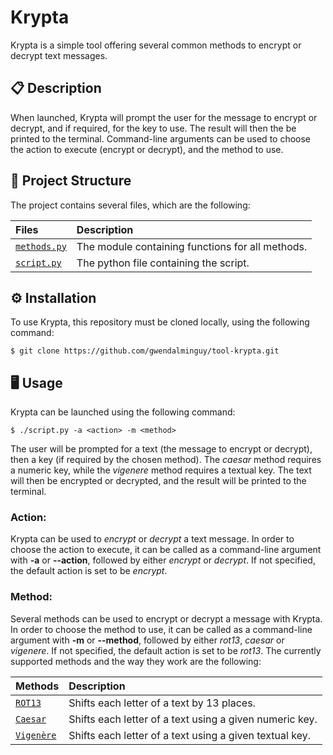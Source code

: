 # Krypta

Krypta is a simple tool offering several common methods to encrypt or decrypt text messages.

## 📋 Description

When launched, Krypta will prompt the user for the message to encrypt or decrypt, and if required, for the key to use. The result will then the be printed to the terminal. Command-line arguments can be used to choose the action to execute (encrypt or decrypt), and the method to use.

## 📂 Project Structure

The project contains several files, which are the following:

| Files | Description |
| :---- | :---------- |
| [`methods.py`](https://github.com/gwendalminguy/tool-krypta/blob/main/methods.py) | The module containing functions for all  methods. |
| [`script.py`](https://github.com/gwendalminguy/tool-krypta/blob/main/script.py) | The python file containing the script. |

## ⚙️ Installation

To use Krypta, this repository must be cloned locally, using the following command:

```
$ git clone https://github.com/gwendalminguy/tool-krypta.git
```

## 🖥️ Usage

Krypta can be launched using the following command:

```
$ ./script.py -a <action> -m <method>
```

The user will be prompted for a text (the message to encrypt or decrypt), then a key (if required by the chosen method). The *caesar* method requires a numeric key, while the *vigenere* method requires a textual key. The text will then be encrypted or decrypted, and the result will be printed to the terminal.

### Action:

Krypta can be used to *encrypt* or *decrypt* a text message. In order to choose the action to execute, it can be called as a command-line argument with **-a** or **--action**, followed by either *encrypt* or *decrypt*. If not specified, the default action is set to be *encrypt*.

### Method:

Several methods can be used to encrypt or decrypt a message with Krypta. In order to choose the method to use, it can be called as a command-line argument with **-m** or **--method**, followed by either *rot13*, *caesar* or *vigenere*. If not specified, the default action is set to be *rot13*. The currently supported methods and the way they work are the following:

| Methods | Description |
| :---- | :---------- |
| [`ROT13`](https://en.wikipedia.org/wiki/ROT13) | Shifts each letter of a text by 13 places. |
| [`Caesar`](https://en.wikipedia.org/wiki/Caesar_cipher) | Shifts each letter of a text using a given numeric key. |
| [`Vigenère`](https://en.wikipedia.org/wiki/Vigenère_cipher) | Shifts each letter of a text using a given textual key. |
